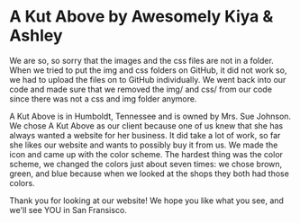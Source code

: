 # A Kut Above by Awesomely Kiya & Ashley

We are so, so sorry that the images and the css files are not in a folder. When we tried to put the img and css folders on GitHub, it did not work so, we had to upload the files on to GitHub individually. We went back into our code and made sure that we removed the img/ and css/ from our code since there was not a css and img folder anymore.

A Kut Above is in Humboldt, Tennessee and is owned by Mrs. Sue Johnson. We chose A Kut Above as our client because one of us knew that she has always wanted a website for her business. It did take a lot of work, so far she likes our website and wants to possibly buy it from us. We made the icon and came up with the color scheme. The hardest thing was the color scheme, we changed the colors just about seven times: we chose brown, green, and blue because when we looked at the shops they both had those colors. 


Thank you for looking at our website! 
We hope you like what you see, and we'll see YOU in San Fransisco.
